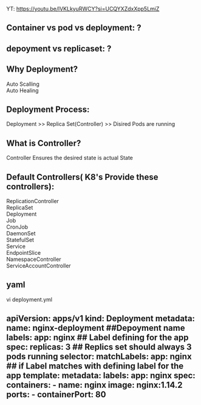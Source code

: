 YT:  https://youtu.be/lVKLkyuRWCY?si=UCQYXZdxXpp5LmiZ

Container vs pod vs deployment:  ?
--------------------------

depoyment vs replicaset:  ?
----------------------


Why Deployment?
------------

Auto Scalling  
Auto Healing  

Deployment Process:  
--------------
Deployment >> Replica Set(Controller) >> Disired Pods are running   


What is Controller?  
-----------------  
Controller Ensures the desired state is actual State    

Default Controllers( K8's Provide these controllers):  
---------------------------------------------
ReplicationController  
ReplicaSet  
Deployment  
Job  
CronJob  
DaemonSet  
StatefulSet  
Service  
EndpointSlice  
NamespaceController  
ServiceAccountController  

yaml
----
vi deployment.yml  

apiVersion: apps/v1
kind: Deployment
metadata:
  name: nginx-deployment ##Depoyment name
  labels:
    app: nginx ## Label defining for the app
spec:
  replicas: 3  ## Replics set should always 3 pods running
  selector:
    matchLabels:
      app: nginx  ## if Label matches with defining label for the app
  template:
    metadata:
      labels:
        app: nginx
    spec:
      containers:
      - name: nginx
        image: nginx:1.14.2
        ports:
        - containerPort: 80
---

<!---
Commands:  
---------
kubectl get pods                     # Only pods
kubectl get all                      # all pods
kubectl get all -A                   # All pods in all name spaces

******  deployment.yml - is created in the same folder in yml format ***

kubectl apply -f deployment.yml       # Creates deployment which means - Deployment, Replica Set, Labels, Pods
kubectl get pods  
ex:
NAME                               READY   STATUS    RESTARTS   AGE  
nginx-deployment-cbdccf466-7kw5h   1/1     Running   0          22s  

kubectl get deploy  
ex:  
NAME               READY   UP-TO-DATE   AVAILABLE   AGE  
nginx-deployment   3/3     3            3           88s  

kubectl get rs   
ex:  
NAME                         DESIRED   CURRENT   READY   AGE  
nginx-deployment-cbdccf466   3         3         3       95s  

kubectl get pods --show-labels  
ex: 
NAME                               READY   STATUS    RESTARTS   AGE     LABELS   
nginx-deployment-cbdccf466-4jgdk   1/1     Running   0          2m36s   app=nginx,pod-template-hash=cbdccf466   

On duplicate tab:  
kubectl get pods -w            # Shows the running status of pods  
ex:  
NAME                               READY   STATUS    RESTARTS   AGE  
nginx-deployment-cbdccf466-7kw5h   1/1     Running   0          58s  
nginx-deployment-cbdccf466-m2fxs   1/1     Running   0          58s  
nginx-deployment-cbdccf466-rpkkw   1/1     Running   0          58s  

On original tab:  

kubectl delete pod #nginx-deployment-cbdccf466-7kw5h 
ex:  
pod "nginx-deployment-cbdccf466-7kw5h" deleted  

On duplicate tab:   
NAME                               READY   STATUS    RESTARTS   AGE  
nginx-deployment-cbdccf466-7kw5h   1/1     Running   0          58s 
nginx-deployment-cbdccf466-m2fxs   1/1     Running   0          58s  
nginx-deployment-cbdccf466-rpkkw   1/1     Running   0          58s  
nginx-deployment-cbdccf466-7kw5h   1/1     Terminating   0          2m19s  
nginx-deployment-cbdccf466-4jgdk   0/1     Pending       0          0s  
nginx-deployment-cbdccf466-4jgdk   0/1     Pending       0          0s  
nginx-deployment-cbdccf466-4jgdk   0/1     ContainerCreating   0          0s  
nginx-deployment-cbdccf466-7kw5h   0/1     Terminating         0          2m20s  
nginx-deployment-cbdccf466-7kw5h   0/1     Terminating         0          2m21s  
nginx-deployment-cbdccf466-7kw5h   0/1     Terminating         0          2m21s  
nginx-deployment-cbdccf466-4jgdk   1/1     Running             0          1s          *** ensure disired state is actual state ***  --->

